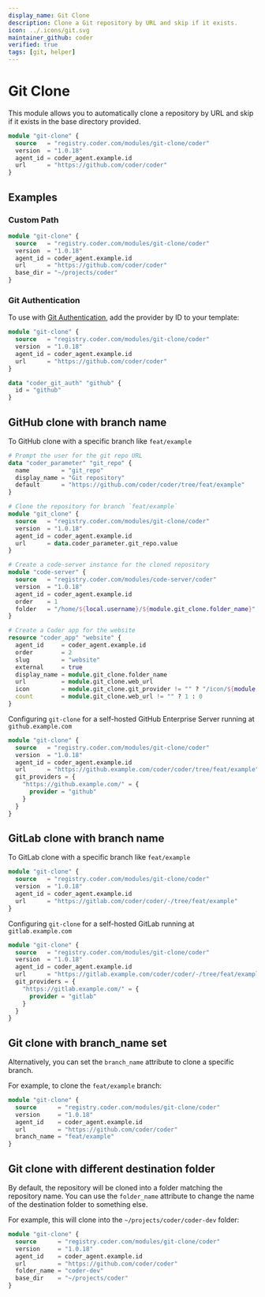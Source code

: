 ```yaml
---
display_name: Git Clone
description: Clone a Git repository by URL and skip if it exists.
icon: ../.icons/git.svg
maintainer_github: coder
verified: true
tags: [git, helper]
---
```


# Git Clone

This module allows you to automatically clone a repository by URL and skip if it exists in the base directory provided.

```tf
module "git-clone" {
  source   = "registry.coder.com/modules/git-clone/coder"
  version  = "1.0.18"
  agent_id = coder_agent.example.id
  url      = "https://github.com/coder/coder"
}
```

## Examples

### Custom Path

```tf
module "git-clone" {
  source   = "registry.coder.com/modules/git-clone/coder"
  version  = "1.0.18"
  agent_id = coder_agent.example.id
  url      = "https://github.com/coder/coder"
  base_dir = "~/projects/coder"
}
```

### Git Authentication

To use with [Git Authentication](https://coder.com/docs/v2/latest/admin/git-providers), add the provider by ID to your template:

```tf
module "git-clone" {
  source   = "registry.coder.com/modules/git-clone/coder"
  version  = "1.0.18"
  agent_id = coder_agent.example.id
  url      = "https://github.com/coder/coder"
}

data "coder_git_auth" "github" {
  id = "github"
}
```

## GitHub clone with branch name

To GitHub clone with a specific branch like `feat/example`

```tf
# Prompt the user for the git repo URL
data "coder_parameter" "git_repo" {
  name         = "git_repo"
  display_name = "Git repository"
  default      = "https://github.com/coder/coder/tree/feat/example"
}

# Clone the repository for branch `feat/example`
module "git_clone" {
  source   = "registry.coder.com/modules/git-clone/coder"
  version  = "1.0.18"
  agent_id = coder_agent.example.id
  url      = data.coder_parameter.git_repo.value
}

# Create a code-server instance for the cloned repository
module "code-server" {
  source   = "registry.coder.com/modules/code-server/coder"
  version  = "1.0.18"
  agent_id = coder_agent.example.id
  order    = 1
  folder   = "/home/${local.username}/${module.git_clone.folder_name}"
}

# Create a Coder app for the website
resource "coder_app" "website" {
  agent_id     = coder_agent.example.id
  order        = 2
  slug         = "website"
  external     = true
  display_name = module.git_clone.folder_name
  url          = module.git_clone.web_url
  icon         = module.git_clone.git_provider != "" ? "/icon/${module.git_clone.git_provider}.svg" : "/icon/git.svg"
  count        = module.git_clone.web_url != "" ? 1 : 0
}
```

Configuring `git-clone` for a self-hosted GitHub Enterprise Server running at `github.example.com`

```tf
module "git-clone" {
  source   = "registry.coder.com/modules/git-clone/coder"
  version  = "1.0.18"
  agent_id = coder_agent.example.id
  url      = "https://github.example.com/coder/coder/tree/feat/example"
  git_providers = {
    "https://github.example.com/" = {
      provider = "github"
    }
  }
}
```

## GitLab clone with branch name

To GitLab clone with a specific branch like `feat/example`

```tf
module "git-clone" {
  source   = "registry.coder.com/modules/git-clone/coder"
  version  = "1.0.18"
  agent_id = coder_agent.example.id
  url      = "https://gitlab.com/coder/coder/-/tree/feat/example"
}
```

Configuring `git-clone` for a self-hosted GitLab running at `gitlab.example.com`

```tf
module "git-clone" {
  source   = "registry.coder.com/modules/git-clone/coder"
  version  = "1.0.18"
  agent_id = coder_agent.example.id
  url      = "https://gitlab.example.com/coder/coder/-/tree/feat/example"
  git_providers = {
    "https://gitlab.example.com/" = {
      provider = "gitlab"
    }
  }
}
```

## Git clone with branch_name set

Alternatively, you can set the `branch_name` attribute to clone a specific branch.

For example, to clone the `feat/example` branch:

```tf
module "git-clone" {
  source      = "registry.coder.com/modules/git-clone/coder"
  version     = "1.0.18"
  agent_id    = coder_agent.example.id
  url         = "https://github.com/coder/coder"
  branch_name = "feat/example"
}
```

## Git clone with different destination folder

By default, the repository will be cloned into a folder matching the repository name. You can use the `folder_name` attribute to change the name of the destination folder to something else.

For example, this will clone into the `~/projects/coder/coder-dev` folder:

```tf
module "git-clone" {
  source      = "registry.coder.com/modules/git-clone/coder"
  version     = "1.0.18"
  agent_id    = coder_agent.example.id
  url         = "https://github.com/coder/coder"
  folder_name = "coder-dev"
  base_dir    = "~/projects/coder"
}
```
